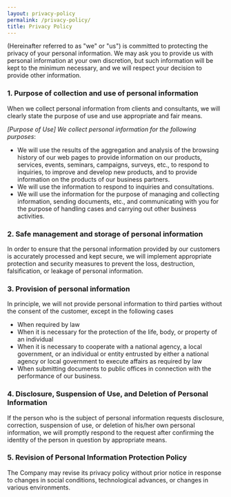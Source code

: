 ```yaml
---
layout: privacy-policy
permalink: /privacy-policy/
title: Privacy Policy
---
```

(Hereinafter referred to as "we" or "us") is committed to protecting the privacy of your personal information. We may ask you to provide us with personal information at your own discretion, but such information will be kept to the minimum necessary, and we will respect your decision to provide other information.

### 1. Purpose of collection and use of personal information

When we collect personal information from clients and consultants, we will clearly state the purpose of use and use appropriate and fair means.

*[Purpose of Use] We collect personal information for the following purposes*:

- We will use the results of the aggregation and analysis of the browsing history of our web pages to provide information on our products, services, events, seminars, campaigns, surveys, etc., to respond to inquiries, to improve and develop new products, and to provide information on the products of our business partners.
- We will use the information to respond to inquiries and consultations.
- We will use the information for the purpose of managing and collecting information, sending documents, etc., and communicating with you for the purpose of handling cases and carrying out other business activities.

### 2. Safe management and storage of personal information

In order to ensure that the personal information provided by our customers is accurately processed and kept secure, we will implement appropriate protection and security measures to prevent the loss, destruction, falsification, or leakage of personal information.

### 3. Provision of personal information

In principle, we will not provide personal information to third parties without the consent of the customer, except in the following cases

- When required by law
- When it is necessary for the protection of the life, body, or property of an individual
- When it is necessary to cooperate with a national agency, a local government, or an individual or entity entrusted by either a national agency or local government to execute affairs as required by law
- When submitting documents to public offices in connection with the performance of our business.

### 4. Disclosure, Suspension of Use, and Deletion of Personal Information

If the person who is the subject of personal information requests disclosure, correction, suspension of use, or deletion of his/her own personal information, we will promptly respond to the request after confirming the identity of the person in question by appropriate means.

### 5. Revision of Personal Information Protection Policy

The Company may revise its privacy policy without prior notice in response to changes in social conditions, technological advances, or changes in various environments.
